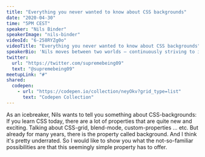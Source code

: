 ```yaml
---
title: "Everything you never wanted to know about CSS backgrounds"
date: "2020-04-30"
time: "5PM CEST"
speaker: "Nils Binder"
speakerImage: "nils-binder"
videoId: "6-258RYZg0o"
videoTitle: "Everything you never wanted to know about CSS backgrounds"
speakerBio: 'Nils moves between two worlds — continuously striving to improve the communication between designers and developers. Starting as a so-called web-designer in 1999, he now calls himself "frontend designer." He worked for a wide variety of clients, from startups to global players. Also, he is an origami enthusiast spending hours folding paper.'
twitter:
  url: "https://twitter.com/supremebeing09"
  text: "@supremebeing09"
meetupLink: "#"
shared:
  codepen:
    - url: "https://codepen.io/collection/neyOkv?grid_type=list"
      text: "Codepen Collection"
---
```


As an icebreaker, Nils wants to tell you something about CSS-backgrounds: If you learn CSS today, there are a lot of properties that are quite new and exciting. Talking about CSS-grid, blend-mode, custom-properties ... etc. But already for many years, there is the property called background. And I think it's pretty underrated. So I would like to show you what the not-so-familiar possibilities are that this seemingly simple property has to offer.
